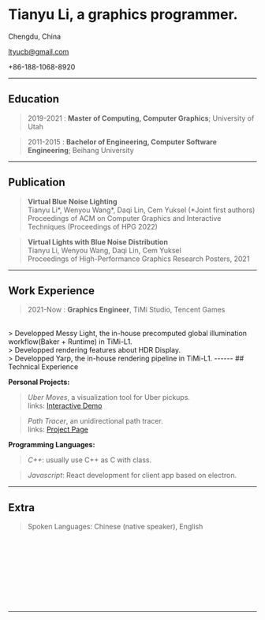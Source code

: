 Tianyu Li, a graphics programmer.
============
Chengdu, China

ltyucb@gmail.com

+86-188-1068-8920

------

## Education

> 2019-2021
:   **Master of Computing, Computer Graphics**; University of Utah

> 2011-2015
:   **Bachelor of Engineering, Computer Software Engineering**; Beihang University
------

## Publication
> **Virtual Blue Noise Lighting**<br/>
> Tianyu Li\*, Wenyou Wang\*, Daqi Lin, Cem Yuksel (\*Joint first authors) <br/>
> Proceedings of ACM on Computer Graphics and Interactive Techniques (Proceedings of HPG 2022) <br/>

> **Virtual Lights with Blue Noise Distribution** <br/>
> Tianyu Li, Wenyou Wang, Daqi Lin, Cem Yuksel <br/>
> Proceedings of High-Performance Graphics Research Posters, 2021
------

## Work Experience
> 2021-Now
: **Graphics Engineer**, TiMi Studio, Tencent Games
<br/>
> Developped Messy Light, the in-house precomputed global illumination workflow(Baker + Runtime) in TiMi-L1.
<br/>
> Developped rendering features about HDR Display.
<br/>
> Developped Yarp, the in-house rendering pipeline in TiMi-L1.
------
## Technical Experience

**Personal Projects:**   

>*Uber Moves*, a visualization tool for Uber pickups. <br/>
> links: [Interactive Demo](https://ubermoves.github.io/UberMoves/app.html)

>*Path Tracer*, an unidirectional path tracer. <br/>
>links: [Project Page](https://www.cs.utah.edu/~tianyuli/courses/cs6620/prj14.html)

**Programming Languages:**   

>*C++*:  usually use C++ as C with class.

>*Javascript*:  React development for client app based on electron.
------
## Extra


> Spoken Languages: Chinese (native speaker), English

<br/>
<br/>
<br/>
<br/>
<br/>
<br/>
<br/>
<br/>

------